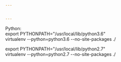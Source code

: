 ```yaml
---


---
```


<p>Python:<br>
export PYTHONPATH="/usr/local/lib/python3.6"<br>
virtualenv --python=python3.6 --no-site-packages ./</p>
<p>export PYTHONPATH="/usr/local/lib/python2.7"<br>
virtualenv --python=python2.7 --no-site-packages ./</p>

